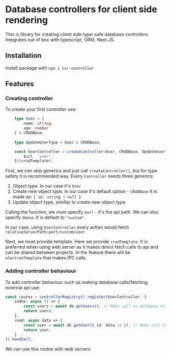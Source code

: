 # Database controllers for client side rendering

This is library for creating client side type-safe database controllers. Integrates out of box with typescript, ORM, Next.JS.

## Installation

Install package with `npm i csr-controller`

## Features

### Creating controller

To create your first controller use:
```ts
    type User = {
        name: string,
        age: number
    } & CRUDBase;
    
    type UpdateUserType = User & CRUDBase;

	const UserController = createController<User, CRUDBase, UpdateUserType>({
		$url: 'user',
	})(crudTemplate);
```
First, we can skip generics and just call `createController()`, but for type safety it is recommended way. Every `Controller` needs three generics:
1. Object type. In our case it's `User`
2. Create new object type. In our case it's default option - `CRUDBase` It is made as: `{ id: string | null }`
3. Update object type, simillar to create new object type.

Calling the function, we must specify `$url` - it's the api path. We can also specify `$base`. It is default to `"custom"`.

In our case, using `UserController` every action would fetch `relativeServerPath:port/custom/user`

Next, we must provide template. Here we provide `crudTemplate`. It is preferred when using web server as it makes direct fetch calls to api and can be shared between projects. In the feature there will be `electronTemplate` that makes IPC calls.

### Adding controller behaviour

To add controller behaviour such as making database calls/fetching external api use:
```ts
const routes = controllerRegistry().register(UserController, {
    index: async () => {
        const users = await db.getUsers(); // Make call to database to fetch all users
        return users;
    },
    read: async data => {
        const user = await db.getUser({ id: data.id }); // Make call to database to fetch single user by id
        return user;
    }
}).handle();
```

We can use this routes with web servers